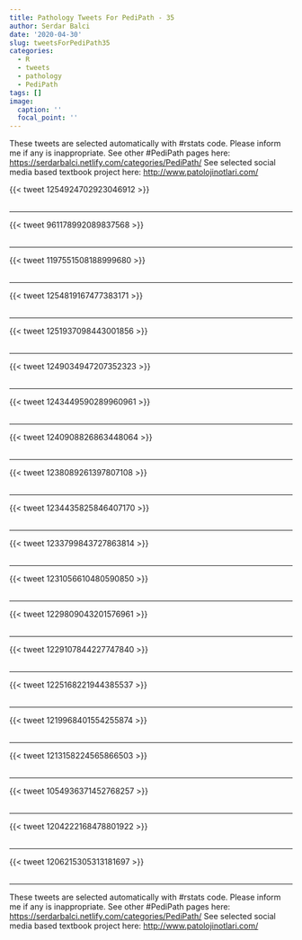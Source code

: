 ```yaml
---
title: Pathology Tweets For PediPath - 35
author: Serdar Balci
date: '2020-04-30'
slug: tweetsForPediPath35
categories:
  - R
  - tweets
  - pathology
  - PediPath
tags: []
image:
  caption: ''
  focal_point: ''
---
```



These tweets are selected automatically with #rstats code. Please inform me if any is inappropriate.
See other #PediPath pages here: https://serdarbalci.netlify.com/categories/PediPath/ 
See selected social media based textbook project here: http://www.patolojinotlari.com/

{{< tweet 1254924702923046912 >}}
<br>
<br>
<hr>
{{< tweet 961178992089837568 >}}
<br>
<br>
<hr>
{{< tweet 1197551508188999680 >}}
<br>
<br>
<hr>
{{< tweet 1254819167477383171 >}}
<br>
<br>
<hr>
{{< tweet 1251937098443001856 >}}
<br>
<br>
<hr>
{{< tweet 1249034947207352323 >}}
<br>
<br>
<hr>
{{< tweet 1243449590289960961 >}}
<br>
<br>
<hr>
{{< tweet 1240908826863448064 >}}
<br>
<br>
<hr>
{{< tweet 1238089261397807108 >}}
<br>
<br>
<hr>
{{< tweet 1234435825846407170 >}}
<br>
<br>
<hr>
{{< tweet 1233799843727863814 >}}
<br>
<br>
<hr>
{{< tweet 1231056610480590850 >}}
<br>
<br>
<hr>
{{< tweet 1229809043201576961 >}}
<br>
<br>
<hr>
{{< tweet 1229107844227747840 >}}
<br>
<br>
<hr>
{{< tweet 1225168221944385537 >}}
<br>
<br>
<hr>
{{< tweet 1219968401554255874 >}}
<br>
<br>
<hr>
{{< tweet 1213158224565866503 >}}
<br>
<br>
<hr>
{{< tweet 1054936371452768257 >}}
<br>
<br>
<hr>
{{< tweet 1204222168478801922 >}}
<br>
<br>
<hr>
{{< tweet 1206215305313181697 >}}
<br>
<br>
<hr>


These tweets are selected automatically with #rstats code. Please inform me if any is inappropriate.
See other #PediPath pages here: https://serdarbalci.netlify.com/categories/PediPath/ 
See selected social media based textbook project here: http://www.patolojinotlari.com/
